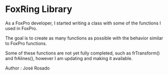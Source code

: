 FoxRing Library
===============

As a FoxPro developer, I started writing a class with some of the functions I used in FoxPro.

The goal is to create as many functions as possible with the behavior similar to FoxPro functions.

Some of these functions are not yet fully completed, such as frTransform() and frAlines(), however I am updating and making it available.

Author : José Rosado

